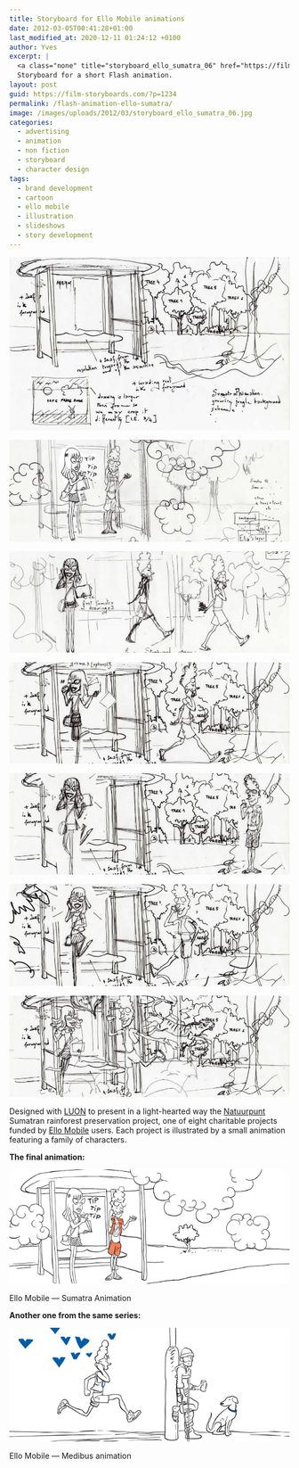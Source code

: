 ```yaml
---
title: Storyboard for Ello Mobile animations
date: 2012-03-05T00:41:28+01:00
last_modified_at: 2020-12-11 01:24:12 +0100
author: Yves
excerpt: |
  <a class="none" title="storyboard_ello_sumatra_06" href="https://film-storyboards.com/flash-animation-ello-sumatra/" rel=""><img class="" title="storyboard_ello_sumatra_06" src="https://film-storyboards.com/images/uploads/2012/03/storyboard_ello_sumatra_06.jpg" alt="Storyboard 06 - Ello - Sumatra project" /></a>
  Storyboard for a short Flash animation.
layout: post
guid: https://film-storyboards.com/?p=1234
permalink: /flash-animation-ello-sumatra/
image: /images/uploads/2012/03/storyboard_ello_sumatra_06.jpg
categories:
  - advertising
  - animation
  - non fiction
  - storyboard
  - character design
tags:
  - brand development
  - cartoon
  - ello mobile
  - illustration
  - slideshows
  - story development
---
```


![Storyboard schema - Ello - Sumatra project 00](/images/uploads/2012/03/storyboard_ello_sumatra_00.jpg "storyboard_ello_sumatra_00")

![Storyboard schema - Ello - Sumatra project 01](/images/uploads/2012/03/storyboard_ello_sumatra_01.jpg "storyboard_ello_sumatra_01")

![Storyboard schema - Ello - Sumatra project 02](/images/uploads/2012/03/storyboard_ello_sumatra_02.jpg "storyboard_ello_sumatra_02")

![Storyboard schema - Ello - Sumatra project 03](/images/uploads/2012/03/storyboard_ello_sumatra_03.jpg "storyboard_ello_sumatra_03")

![Storyboard schema - Ello - Sumatra project 04](/images/uploads/2012/03/storyboard_ello_sumatra_04.jpg "storyboard_ello_sumatra_04")

![Storyboard schema - Ello - Sumatra project 05](/images/uploads/2012/03/storyboard_ello_sumatra_05.jpg "storyboard_ello_sumatra_05")

![Storyboard schema - Ello - Sumatra project 05](/images/uploads/2012/03/storyboard_ello_sumatra_06.jpg "storyboard_ello_sumatra_06")

Designed with [LUON](https://www.luon.com/) to present in a light-hearted way the [Natuurpunt](https://www.natuurpunt.be) Sumatran rainforest preservation project, one of eight charitable projects funded by [Ello Mobile](http://www.ello-mobile.be) users. Each project is illustrated by a small animation featuring a family of characters.


**The final animation:**


![Ello Mobile - Sumatra GIF animation](/images/uploads/2012/03/Ello_Sumatra_Joel-Ella_NL.gif "Ello Mobile - Sumatra GIF animation")
<figcaption>Ello Mobile — Sumatra Animation</figcaption>

**Another one from the same series:**

![Ello Mobile — Medibus animation](/images/uploads/2012/03/Ello-Mobile_Medi-Bus_Animation.gif "Ello Mobile — Medibus animation")
<figcaption>Ello Mobile — Medibus animation</figcaption>
